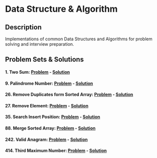 # Data Structure & Algorithm

## Description

Implementations of common Data Structures and Algorithms for problem solving and interview preparation.

## Problem Sets & Solutions

#### 1. **Two Sum**: [Problem](https://leetcode.com/problems/two-sum/description/) - [Solution](./04.%20Leetcode%20Solutions//1-TwoSum.md)

#### 9. **Palindrome Number**: [Problem](https://leetcode.com/problems/palindrome-number/description/) - [Solution](./04.%20Leetcode%20Solutions//9-PalindromeNumber.md)

#### 26. **Remove Duplicates form Sorted Array**: [Problem](https://leetcode.com/problems/remove-duplicates-from-sorted-array/description/) - [Solution](./04.%20Leetcode%20Solutions//26-RemoveDuplicatesFromSortedArray.md)

#### 27. **Remove Element**: [Problem](https://leetcode.com/problems/remove-element/description/) - [Solution](./04.%20Leetcode%20Solutions//27-RemoveElement.md)

#### 35. **Search Insert Position**: [Problem](https://leetcode.com/problems/search-insert-position/description/) - [Solution](./04.%20Leetcode%20Solutions//35-SearchInsertPosition.md)

#### 88. **Merge Sorted Array**: [Problem](https://leetcode.com/problems/merge-sorted-array/description/) - [Solution](./04.%20Leetcode%20Solutions//88-MergeSortedArray.md)

#### 242. **Valid Anagram**: [Problem](https://leetcode.com/problems/valid-anagram/description/) - [Solution](./04.%20Leetcode%20Solutions//242-ValidAnagram.md)

#### 414. **Third Maximum Number**: [Problem](https://leetcode.com/problems/third-maximum-number/description/) - [Solution](./04.%20Leetcode%20Solutions//414-ThirdMaximumNumber.md)
